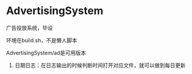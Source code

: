 # AdvertisingSystem
广告投放系统，毕设

环境在build.sh，不是懒人脚本

AdvertisingSystem/ad是可用版本

1. 日期日志：在日志输出的时候判断时间打开对应文件，就可以做到每日更新